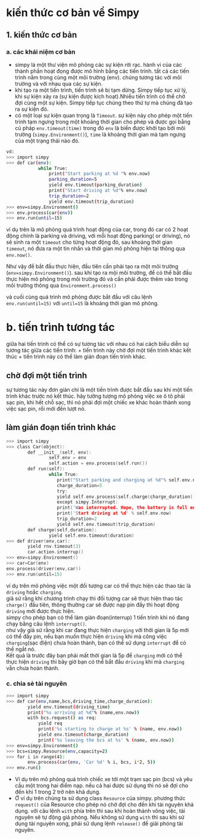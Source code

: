 # kiến thức cơ bản về Simpy
## 1. kiến thức cơ bản
### a. các khái niệm cơ bản
 - simpy là một thư viện mô phỏng các sự kiện rời rạc. hành vi của các thành phần hoạt đọng được mô hình bằng các tiến trình. tất cả các tiến trình nằm trong cùng một môi trường (env). chúng tương tác với môi trường và với nhau qua các sự kiện.
 - khi tạo ra một tiến trình, tiến trình sẽ bị tạm dừng. Simpy tiếp tục xử lý, khi sự kiện xảy ra (sự kiện được kích hoạt).Nhiều tiến trình có thể chờ đợi cùng một sự kiện. Simpy tiếp tục chúng theo thứ tự mà chúng đã tạo ra sự kiện đó.
- có một loại sự kiện quan trọng là `Timeout`. sự kiện này cho phép một tiến trình tạm ngưng trong một khoảng thời gian cho phép và được gọi bằng cú pháp  `env.timeout(time)` trong đó `env` là biến được khởi tạo bởi môi trường (`simpy.Environment()`), `time` là khoảng thời gian mà tạm ngưng của một trạng thái nào đó.
```sh 
vd: 
>>> import simpy
>>> def car(env):
            while True:
                print("Start parking at %d "% env.now)
                parking_duration=5
                yield env.timeout(parking_duration)
                print("Start driving at %d"% env.now)
                trip_duration=2
                yield env.timeout(trip_duration)
>>> env=simpy.Environment()
>>> env.process(car(env))
>>> env.run(until=15)
```
ví dụ trên là mô phỏng quá trình hoạt động của car, trong đó car có 2 hoạt động chính là parking và driving, với mỗi hoạt động parking( or driving), nó sẽ sinh ra một `timeout` cho từng hoạt động đó, sau khoảng thời gian `timeout`, nó đưa ra một tin nhắn và thời gian mô phỏng hiện tại thông qua `env.now()`.
    
  Như vậy để bắt đầu thực hiện, đầu tiên cần phải tạo ra một môi trường (`env=simpy.Environment()`). sau khi tạo ra mội môi trường, để có thể bắt đầu thực hiện mô phỏng trong môi trường đó và cần phải được thêm vào trong môi trường thông qua `Environment.process()`

  và cuối cùng quá trình mô phỏng được bắt đầu với câu lệnh `env.run(until=15)` với  `until=15` là khoảng thời gian mô phỏng.
# b. tiến trình tương tác
giữa hai tiến trình có thể có sự tương tác với nhau
có hai cách biểu diễn sự tương tác giữa các tiến trình:
        + tiến trình  này chờ đợi một tiến trình khác kết thúc
        + tiến trình này có thể làm gián đoạn tiến trình khác.
## **chờ đợi một tiến trình** 
sự tương tác này đơn giản chỉ là một tiến trình được bắt đầu sau khi một tiến trình khác trước nó kết thúc. hãy tưởng tượng mô phỏng việc xe ô tô phải sạc pin, khi hết chỗ sạc, thì nó phải đợi một chiếc xe khác hoàn thành xong việc sạc pin, rồi mới đến lượt nó.
## **làm gián đoạn tiến trình khác**
```c
>>> import simpy
>>> class Car(object):
        def __init__(self, env):
                self.env = env
                self.action = env.process(self.run())
        def run(self):
                while True:
                   print("Start parking and charging at %d"% self.env.now)
                   charge_duration=5
                   try:
                   yield self.env.process(self.charge(charge_duration))
                   except simpy.Interrupt:
                   print('Was interrupted. Hope, the battery is full enough ...')
                   print('Start driving at %d' % self.env.now)
                   trip_duration=2
                   yield self.env.timeout(trip_duration)
        def charge(self,duration):
                yield self.env.timeout(duration)
>>> def driver(env,car):
        yield rnv.timeout(3)
        car.action.interrup()
>>> env=simpy.Environment()
>>> car=Car(env)
env.process(driver(env,car))
>>> env.run(until=15)
```

ví dụ trên mô phỏng việc một đối tượng car có thể thực hiện các thao tác là `driving` hoắc `charging`.   
giả sử rằng khi chương trình chạy thì đối tượng car sẽ thực hiện thao tác `charge()` đầu tiên, thông thường car sẽ được nạp pin đầy thì hoạt động `driving` mới được thực hiện.   
simpy cho phép bạn có thể làm gián đoạn(interrup) 1 tiến trình khi nó đang chạy bằng câu lệnh `interrupt()`.   
như vậy giả sử rằng khi car đang thực hiện `charging` với thời gian là 5p mới có thể đầy pin, nếu bạn muốn thực hiện `driving` khi mà công việc `charging`(sạc điện) chưa hoàn thành, bạn có thể sử dụng `interrupt` để có thể ngắt nó.   
Kết quả là trước đây bạn phải mất thời gian là 5p để `charging` mới có thể thực hiện `driving` thì bây giờ bạn có thể bắt đầu `driving` khi mà `charging` vẫn chưa hoàn thành.
### c. chia sẻ tài nguyên
```sh
>>> import simpy
>>> def car(env,name,bcs,driving_time,charge_duration):
        yield env.timeout(driving_time)
        print("%s arriving at %d"% (name,env.now))
        with bcs.request() as req:
            yield req
            print('%s starting to charge at %s' % (name, env.now))
            yield env.timeout(charge_duration)
            print('%s leaving the bcs at %s' % (name, env.now))
>>> env=simpy.Environment()
>>> bcs=simpy.Resource(env,capacity=2)
>>> for i in range(4):
        env.process(car(env, 'Car %d' % i, bcs, i*2, 5))
>>> env.run()
```
- Ví dụ trên mô phỏng quá trình chiếc xe tới một trạm sạc pin (bcs) và yêu cầu một trong hai điểm nạp. nếu cả hai được sử dụng thì nó sẽ đợi cho đến khi 1 trong 2 trở nên khả dụng.
- Ở ví dụ trên chúng ta sử dụng class `Resource` của simpy. phương thức `request()` của Resource cho phép nó chờ đợi cho đến khi tài nguyên khả dụng. với câu lệnh `with` phía trên thì sau khi hoàn thành vông việc, tài nguyên sẽ tự động giả phóng. Nếu không sử dụng `with` thì sau khi sử dụng tài nguyên xong, phải sử dụng lệnh `release()` để giải phóng tài nguyên.





